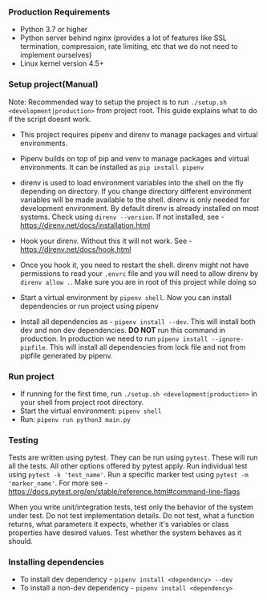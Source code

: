 ### Production Requirements
- Python 3.7 or higher
- Python server behind nginx (provides a lot of features like SSL termination, compression, rate limiting, etc that we do not need to implement ourselves)
- Linux kernel version 4.5+


### Setup project(Manual)

Note: Recommended way to setup the project is to run `./setup.sh <development|production>` from project root. This guide explains what to do
if the script doesnt work.

- This project requires pipenv and direnv to manage packages and virtual environments.

- Pipenv builds on top of pip and venv to manage packages and virtual environments. It can be installed as
  `pip install pipenv`

- direnv is used to load environment variables into the shell on the fly depending on directory.
  If you change directory different environment variables will be made available to the shell.
  direnv is only needed for development environment. By default direnv is already installed on most systems.
  Check using `direnv --version`. If not installed, see - https://direnv.net/docs/installation.html

- Hook your direnv. Without this it will not work. See - https://direnv.net/docs/hook.html

- Once you hook it, you need to restart the shell. direnv might not have permissions to read your `.envrc` file
  and you will need to allow direnv by `direnv allow .`. Make sure you are in root of this project while doing so

- Start a virtual environment by `pipenv shell`. Now you can install dependencies or run project using pipenv

- Install all dependencies as - `pipenv install --dev`. This will install both dev and non dev dependencies. __DO NOT__
  run this command in production. In production we need to run `pipenv install --ignore-pipfile`. This will install
  all dependencies from lock file and not from pipfile generated by pipenv.


### Run project

- If running for the first time, run `./setup.sh <development|production>` in your shell from project root directory.
- Start the virtual environment: `pipenv shell`
- Run: `pipenv run python3 main.py`


### Testing

Tests are written using pytest. They can be run using `pytest`. These will run all the tests.
All other options offered by pytest apply. Run individual test using `pytest -k 'test_name'`.
Run a specific marker test using `pytest -m 'marker_name'`. For more see - https://docs.pytest.org/en/stable/reference.html#command-line-flags

When you write unit/integration tests, test only the behavior of the system under test. Do not test
implementation details. Do not test, what a function returns, what parameters it expects, whether it's
variables or class properties have desired values. Test whether the system behaves as it should.


### Installing dependencies 

- To install dev dependency - `pipenv install <dependency> --dev`
- To install a non-dev dependency - `pipenv install <dependency>`
